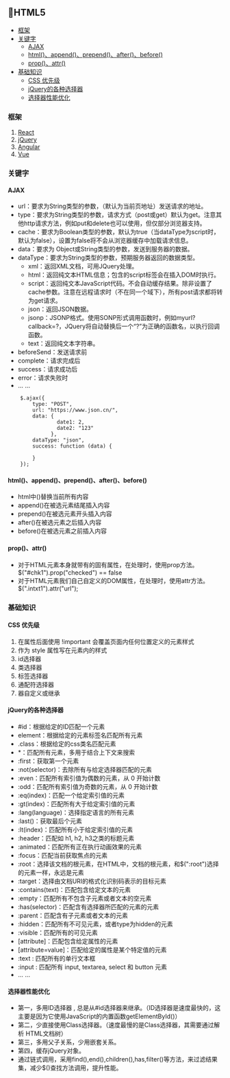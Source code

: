 ## 📄HTML5

  * [框架](#框架)
  * [关键字](#%E5%85%B3%E9%94%AE%E5%AD%97)
    * [AJAX](#ajax)
    * [html()、append()、prepend()、after()、before()](#htmlappendprependafterbefore)
    * [prop()、attr()](#propattr)
  * [基础知识](#%E5%9F%BA%E7%A1%80%E7%9F%A5%E8%AF%86)
    * [CSS 优先级](#css-%E4%BC%98%E5%85%88%E7%BA%A7)
    * [jQuery的各种选择器](#jquery%E7%9A%84%E5%90%84%E7%A7%8D%E9%80%89%E6%8B%A9%E5%99%A8)
    * [选择器性能优化](#%E9%80%89%E6%8B%A9%E5%99%A8%E6%80%A7%E8%83%BD%E4%BC%98%E5%8C%96)
    
### 框架
1) [React](http://react-china.org/)
2) [jQuery](https://jquery.com/)
3) [Angular ](http://www.angularjs.net.cn/)
4) [Vue](https://cn.vuejs.org/)


### 关键字
#### AJAX 
+ url：要求为String类型的参数，（默认为当前页地址）发送请求的地址。
+ type：要求为String类型的参数，请求方式（post或get）默认为get。注意其他http请求方法，例如put和delete也可以使用，但仅部分浏览器支持。
+ cache：要求为Boolean类型的参数，默认为true（当dataType为script时，默认为false），设置为false将不会从浏览器缓存中加载请求信息。
+ data：要求为 Object或String类型的参数，发送到服务器的数据。
+ dataType：要求为String类型的参数，预期服务器返回的数据类型。
  + xml：返回XML文档，可用JQuery处理。
  + html：返回纯文本HTML信息；包含的script标签会在插入DOM时执行。
  + script：返回纯文本JavaScript代码。不会自动缓存结果。除非设置了cache参数。注意在远程请求时（不在同一个域下），所有post请求都将转为get请求。
  + json：返回JSON数据。
  + jsonp：JSONP格式。使用SONP形式调用函数时，例如myurl?callback=?，JQuery将自动替换后一个“?”为正确的函数名，以执行回调函数。
  + text：返回纯文本字符串。
+ beforeSend：发送请求前
+ complete：请求完成后
+ success：请求成功后
+ error：请求失败时
+ ... ...
```
    $.ajax({
        type: "POST",
        url: "https://www.json.cn/",
        data: { 
                date1: 2, 
                date2: "123"
              },
        dataType: "json",
        success: function (data) {
          
        }
    });
```

#### html()、append()、prepend()、after()、before()
+ html中()替换当前所有内容
+ append()在被选元素结尾插入内容
+ prepend()在被选元素开头插入内容
+ after()在被选元素之后插入内容
+ before()在被选元素之前插入内容

#### prop()、attr() 
+ 对于HTML元素本身就带有的固有属性，在处理时，使用prop方法。   $("#chk1").prop("checked") == false
+ 对于HTML元素我们自己自定义的DOM属性，在处理时，使用attr方法。   $(".intxt1").attr("url");

### 基础知识
#### CSS 优先级
1. 在属性后面使用 !important 会覆盖页面内任何位置定义的元素样式
2. 作为 style 属性写在元素内的样式
3. id选择器
4. 类选择器
5. 标签选择器
6. 通配符选择器
7. 器自定义或继承

#### jQuery的各种选择器
+ #id：根据给定的ID匹配一个元素
+ element：根据给定的元素标签名匹配所有元素
+ .class：根据给定的css类名匹配元素
+ \*：匹配所有元素，多用于结合上下文来搜索
+ :first：获取第一个元素
+ :not(selector)：去除所有与给定选择器匹配的元素
+ :even：匹配所有索引值为偶数的元素，从 0 开始计数
+ :odd：匹配所有索引值为奇数的元素，从 0 开始计数
+ :eq(index)：匹配一个给定索引值的元素
+ :gt(index)：匹配所有大于给定索引值的元素
+ :lang(language)：选择指定语言的所有元素
+ :last()：获取最后个元素
+ :lt(index)：匹配所有小于给定索引值的元素
+ :header：匹配如 h1, h2, h3之类的标题元素
+ :animated：匹配所有正在执行动画效果的元素
+ :focus：匹配当前获取焦点的元素
+ :root：选择该文档的根元素，在HTML中，文档的根元素，和$(":root")选择的元素一样，永远是<html>元素
+ :target：选择由文档URI的格式化识别码表示的目标元素
+ :contains(text)：匹配包含给定文本的元素
+ :empty：匹配所有不包含子元素或者文本的空元素
+ :has(selector)：匹配含有选择器所匹配的元素的元素
+ :parent：匹配含有子元素或者文本的元素
+ :hidden：匹配所有不可见元素，或者type为hidden的元素
+ :visible：匹配所有的可见元素
+ [attribute]：匹配包含给定属性的元素
+ [attribute=value]：匹配给定的属性是某个特定值的元素
+ :text : 匹配所有的单行文本框
+ :input : 匹配所有 input, textarea, select 和 button 元素
+ ... ...

#### 选择器性能优化
+ 第一，多用ID选择器 , 总是从#id选择器来继承。（ID选择器是速度最快的，这主要是因为它使用JavaScript的内置函数getElementById()）
+ 第二，少直接使用Class选择器。（速度最慢的是Class选择器，其需要通过解析 HTML文档树）
+ 第三，多用父子关系，少用嵌套关系。
+ 第四，缓存jQuery对象。
+ 通过链式调用，采用find(),end(),children(),has,filter()等方法，来过滤结果集，减少$()查找方法调用，提升性能。



